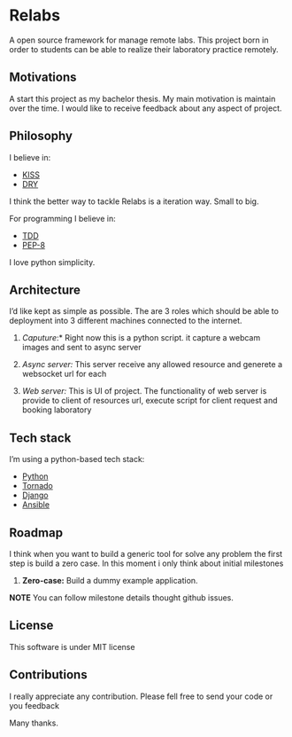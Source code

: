 Relabs
======
A open source framework for manage remote labs. This project born in order to students can
be able to realize their laboratory practice remotely.

Motivations
-----------
A start this project as my bachelor thesis. My main motivation is maintain over
the time. I would like to receive feedback about any aspect of project.

Philosophy
----------
I believe in:
-   [KISS](http://en.wikipedia.org/wiki/KISS_principle)
-   [DRY](http://en.wikipedia.org/wiki/Don%27t_repeat_yourself)

I think the better way to tackle
Relabs is a iteration way. Small to big.

For programming I believe in:
-   [TDD](http://en.wikipedia.org/wiki/Test-driven_development)
-   [PEP-8](https://www.python.org/dev/peps/pep-0008/) 

I love python simplicity.

Architecture
------------
I’d like kept as simple as possible. The are 3 roles which should be able to
deployment into 3 different machines connected to the internet.
1.  *Caputure*:* Right now this is a python script. it capture a webcam
images and sent to async server

2.  *Async server:* This server receive any allowed resource and generete a
websocket url for each

3.  *Web server:* This is UI of project. The functionality of web server is
provide to client of resources url, execute script for client request and
booking laboratory


Tech stack
----------
I’m using a python-based tech stack:
-   [Python](https://www.python.org/)
-   [Tornado](http://www.tornadoweb.org/en/stable/)
-   [Django](https://www.djangoproject.com/)
-   [Ansible](http://www.ansible.com/home)

Roadmap
-------
I think when you want to build a generic tool for solve any problem the first
step is build a zero case. In this moment i only think about initial milestones

1.  **Zero-case:** Build a dummy example application.

**NOTE** You can follow milestone details thought github issues.

License
-------
This software is under MIT license

Contributions
-------------
I really appreciate any contribution. Please fell free to send your code or
you feedback

Many thanks.
